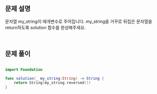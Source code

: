 
## 문제 설명
문자열 my_string이 매개변수로 주어집니다. my_string을 거꾸로 뒤집은 문자열을 return하도록 solution 함수를 완성해주세요.

<br>

## 문제 풀이

```swift

import Foundation

func solution(_ my_string:String) -> String {
    return String(my_string.reversed())
}

```


